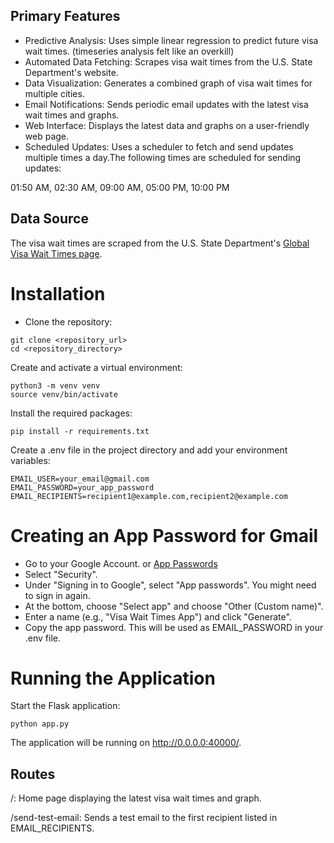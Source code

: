 ## Primary Features
* Predictive Analysis: Uses simple linear regression to predict future visa wait times. (timeseries analysis felt like an overkill)
* Automated Data Fetching: Scrapes visa wait times from the U.S. State Department's website.
* Data Visualization: Generates a combined graph of visa wait times for multiple cities.
* Email Notifications: Sends periodic email updates with the latest visa wait times and graphs.
* Web Interface: Displays the latest data and graphs on a user-friendly web page.
* Scheduled Updates: Uses a scheduler to fetch and send updates multiple times a day.The following times are scheduled for sending updates:

01:50 AM, 02:30 AM, 09:00 AM, 05:00 PM, 10:00 PM

## Data Source
The visa wait times are scraped from the U.S. State Department's [Global Visa Wait Times page](https://travel.state.gov/content/travel/en/us-visas/visa-information-resources/global-visa-wait-times.html).

# Installation
* Clone the repository:

```
git clone <repository_url>
cd <repository_directory>
```

Create and activate a virtual environment:

```
python3 -m venv venv
source venv/bin/activate
```

Install the required packages:

```
pip install -r requirements.txt
```

Create a .env file in the project directory and add your environment variables:

```
EMAIL_USER=your_email@gmail.com
EMAIL_PASSWORD=your_app_password
EMAIL_RECIPIENTS=recipient1@example.com,recipient2@example.com
```

# Creating an App Password for Gmail
* Go to your Google Account. or [App Passwords](https://myaccount.google.com/apppasswords)
* Select "Security".
* Under "Signing in to Google", select "App passwords". You might need to sign in again.
* At the bottom, choose "Select app" and choose "Other (Custom name)".
* Enter a name (e.g., "Visa Wait Times App") and click "Generate".
* Copy the app password. This will be used as EMAIL_PASSWORD in your .env file.


# Running the Application
Start the Flask application:
```
python app.py
```

The application will be running on http://0.0.0.0:40000/.

## Routes
/: Home page displaying the latest visa wait times and graph.


/send-test-email: Sends a test email to the first recipient listed in EMAIL_RECIPIENTS.
